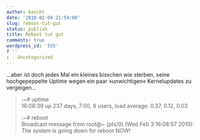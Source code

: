 ```yaml
---
author: bascht
date: '2010-02-04 21:54:00'
slug: reboot-tut-gut
status: publish
title: Reboot tut gut
comments: true
wordpress_id: '555'
? ''
: - Uncategorized
---
```


…aber ist doch jedes Mal ein kleines bisschen wie sterben, seine
hochgepeppelte Uptime wegen ein paar »unwichtigen« Kernelupdates zu
vergeigen…

> :\~\# uptime  
> 16:08:39 up 237 days, 7:00, 8 users, load average: 0.37, 0.12,
> 0.03
> 
> :\~\# reboot  
> Broadcast message from root@\~ (pts/0) (Wed Feb 3 16:08:57
> 2010):   
> The system is going down for reboot NOW!



